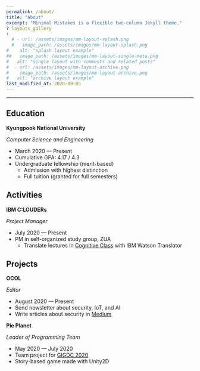 ```yaml
---
permalink: /about/
title: "About"
excerpt: "Minimal Mistakes is a flexible two-column Jekyll theme."
? layouts_gallery
:
  # - url: /assets/images/mm-layout-splash.png
  #   image_path: /assets/images/mm-layout-splash.png
#    alt: "splash layout example"
##   image_path: /assets/images/mm-layout-single-meta.png
#   alt: "single layout with comments and related posts"
#  - url: /assets/images/mm-layout-archive.png
#    image_path: /assets/images/mm-layout-archive.png
#   alt: "archive layout example"
last_modified_at: 2020-09-05
---
```


---

## Education

**Kyungpook National University**

_Computer Science and Engineering_

- March 2020 — Present
- Cumulative GPA: 4.17 / 4.3
- Undergraduate fellowship (merit-based)
  - Admission with highest distinction
  - Full tuition (granted for full semesters)

## Activities

**IBM C:LOUDERs**

_Project Manager_

- July 2020 — Present
- PM in self-organized study group, ZUA
  - Translate lectures in [Cognitive Class](https://cognitiveclass.ai/) with IBM Watson Translator

## Projects

**OCOL**

_Editor_

- August 2020 — Present
- Send newsletter about security, IoT, and AI
- Write articles about security in [Medium](https://medium.com/ocol)

**Pie Planet**

_Leader of Programming Team_

- May 2020 — July 2020
- Team project for [GIGDC 2020](http://www.gigdc.or.kr/main.php)
- Story-based game made with Unity2D

